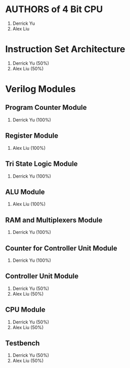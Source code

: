 # AUTHORS of 4 Bit CPU
1. Derrick Yu
2. Alex Liu

# Instruction Set Architecture
1. Derrick Yu (50%)
2. Alex Liu (50%)

# Verilog Modules

## Program Counter Module
1. Derrick Yu (100%)

## Register Module
1. Alex Liu (100%)

## Tri State Logic Module
1. Derrick Yu (100%)

## ALU Module
1. Alex Liu (100%)

## RAM and Multiplexers Module
1. Derrick Yu (100%)

## Counter for Controller Unit Module
1. Derrick Yu (100%)

## Controller Unit Module
1. Derrick Yu (50%)
2. Alex Liu (50%)

## CPU Module 
1. Derrick Yu (50%)
2. Alex Liu (50%)

## Testbench
1. Derrick Yu (50%)
2. Alex Liu (50%)


